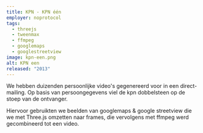 ```yaml
---
title: KPN - KPN één
employer: noprotocol
tags:
  - threejs
  - tweenmax
  - ffmpeg
  - googlemaps
  - googlestreetview
image: kpn-een.png
alt: KPN een
released: "2013"
---
```


We hebben duizenden persoonlijke video's gegenereerd voor in een direct-mailing.
Op basis van persoongegevens viel de kpn dobbelsteen op de stoep van de ontvanger.

Hiervoor gebruikten we beelden van googlemaps & google streetview die we met Three.js omzetten naar frames, die vervolgens met ffmpeg werd gecombineerd tot een video.
